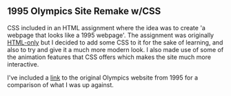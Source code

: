 <h2>1995 Olympics Site Remake w/CSS <!--<img src="olympic_rings.png" width="110" height="50"/> --> </h2>

CSS included in an HTML assignment where the idea was to create 'a webpage that looks like a 1995 webpage'. The assignment was originally [HTML-only](https://github.com/zain-ak/1995-Olympics-Site-Remake) but I decided to add some CSS to it for the sake of learning, and also to try and give it a much more modern look. I also made use of some of the animation features that CSS offers which makes the site much more interactive.

I've included a [link](https://web.archive.org/web/19961223053702/http://www.olympic.org/) to the original Olympics website from 1995 for a comparison of what I was up against. 

